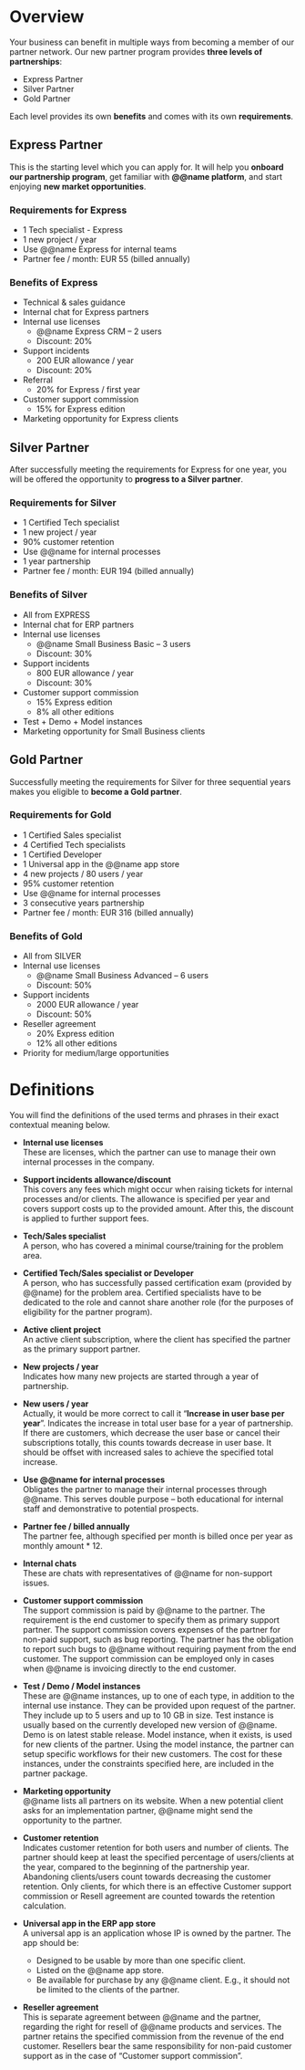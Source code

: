 # Overview

Your business can benefit in multiple ways from becoming a member of our partner network. 
Our new partner program provides **three levels of partnerships**:  

* Express Partner
* Silver Partner
* Gold Partner

Each level provides its own **benefits** and comes with its own **requirements**.  

## Express Partner

This is the starting level which you can apply for. 
It will help you **onboard our partnership program**, get familiar with **@@name platform**, and start enjoying **new market opportunities**.  

### Requirements for Express

* 1 Tech specialist - Express
* 1 new project / year
* Use @@name Express for internal teams
* Partner fee / month: EUR 55 (billed annually)

### Benefits of Express

* Technical & sales guidance
* Internal chat for Express partners
* Internal use licenses
  * @@name Express CRM – 2 users
  * Discount: 20%
* Support incidents
  * 200 EUR allowance / year
  * Discount: 20%
* Referral
  * 20% for Express / first year
* Customer support commission
  * 15% for Express edition
* Marketing opportunity for Express clients

## Silver Partner

After successfully meeting the requirements for Express for one year, you will be offered the opportunity to **progress to a Silver partner**. 

### Requirements for Silver

* 1 Certified Tech specialist
* 1 new project / year
* 90% customer retention
* Use @@name for internal processes
* 1 year partnership
* Partner fee / month: EUR 194 (billed annually)

### Benefits of Silver

* All from EXPRESS
* Internal chat for ERP partners
* Internal use licenses
  * @@name Small Business Basic – 3 users
  * Discount: 30%
* Support incidents
  * 800 EUR allowance / year
  * Discount: 30%
* Customer support commission
  * 15% Express edition
  * 8% all other editions
* Test + Demo + Model instances
* Marketing opportunity for Small Business clients

## Gold Partner

Successfully meeting the requirements for Silver for three sequential years makes you eligible to **become a Gold partner**. 

### Requirements for Gold

* 1 Certified Sales specialist
* 4 Certified Tech specialists
* 1 Certified Developer
* 1 Universal app in the @@name app store
* 4 new projects / 80 users / year
* 95% customer retention
* Use @@name for internal processes
* 3 consecutive years partnership
* Partner fee / month: EUR 316 (billed annually)

### Benefits of Gold

* All from SILVER
* Internal use licenses
  * @@name Small Business Advanced – 6 users
  * Discount: 50%
* Support incidents
  * 2000 EUR allowance / year
  * Discount: 50%
* Reseller agreement
  * 20% Express edition
  * 12% all other editions
* Priority for medium/large opportunities

# Definitions

You will find the definitions of the used terms and phrases in their exact contextual meaning below.  

* **Internal use licenses**  
These are licenses, which the partner can use to manage their own internal processes in the company. 

* **Support incidents allowance/discount**  
This covers any fees which might occur when raising tickets for internal processes and/or clients. 
The allowance is specified per year and covers support costs up to the provided amount. 
After this, the discount is applied to further support fees.  

* **Tech/Sales specialist**  
A person, who has covered a minimal course/training for the problem area.  

* **Certified Tech/Sales specialist or Developer**  
A person, who has successfully passed certification exam (provided by @@name) for the problem area. 
Certified specialists have to be dedicated to the role and cannot share another role (for the purposes of eligibility for the partner program).  

* **Active client project**  
An active client subscription, where the client has specified the partner as the primary support partner.  

* **New projects / year**  
Indicates how many new projects are started through a year of partnership.  

* **New users / year**  
Actually, it would be more correct to call it “**Increase in user base per year**”. 
Indicates the increase in total user base for a year of partnership. 
If there are customers, which decrease the user base or cancel their subscriptions totally, this counts towards decrease in user base. 
It should be offset with increased sales to achieve the specified total increase.  

* **Use @@name for internal processes**  
Obligates the partner to manage their internal processes through @@name. 
This serves double purpose – both educational for internal staff and demonstrative to potential prospects.  

* **Partner fee / billed annually**  
The partner fee, although specified per month is billed once per year as monthly amount * 12.  

* **Internal chats**  
These are chats with representatives of @@name for non-support issues.  

* **Customer support commission**  
The support commission is paid by @@name to the partner. 
The requirement is the end customer to specify them as primary support partner. 
The support commission covers expenses of the partner for non-paid support, such as bug reporting. 
The partner has the obligation to report such bugs to @@name without requiring payment from the end customer. The support commission can be employed only in cases when @@name is invoicing directly to the end customer.  

* **Test / Demo / Model instances**  
These are @@name instances, up to one of each type, in addition to the internal use instance. 
They can be provided upon request of the partner. 
They include up to 5 users and up to 10 GB in size. 
Test instance is usually based on the currently developed new version of @@name. 
Demo is on latest stable release. 
Model instance, when it exists, is used for new clients of the partner. 
Using the model instance, the partner can setup specific workflows for their new customers. 
The cost for these instances, under the constraints specified here, are included in the partner package.  

* **Marketing opportunity**  
@@name lists all partners on its website. 
When a new potential client asks for an implementation partner, @@name might send the opportunity to the partner.  

* **Customer retention**  
Indicates customer retention for both users and number of clients. 
The partner should keep at least the specified percentage of users/clients at the year, compared to the beginning of the partnership year. 
Abandoning clients/users count towards decreasing the customer retention. 
Only clients, for which there is an effective Customer support commission or Resell agreement are counted towards the retention calculation.  

* **Universal app in the ERP app store**  
A universal app is an application whose IP is owned by the partner. The app should be:  
  * Designed to be usable by more than one specific client.  
  * Listed on the @@name app store.  
  * Be available for purchase by any @@name client. 
    E.g., it should not be limited to the clients of the partner.  

* **Reseller agreement**  
This is separate agreement between @@name and the partner, regarding the right for resell of @@name products and services. 
The partner retains the specified commission from the revenue of the end customer. 
Resellers bear the same responsibility for non-paid customer support as in the case of “Customer support commission”.  

